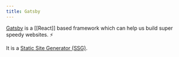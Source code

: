 ```yaml
---
title: Gatsby
---
```


[Gatsby](https://www.gatsbyjs.com/) is a [[React]] based framework which can help us build super speedy websites. ⚡️

It is a [Static Site Generator (SSG)](https://www.gatsbyjs.com/docs/glossary/static-site-generator/).